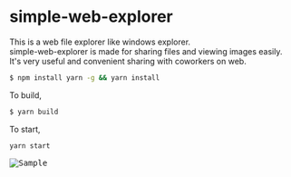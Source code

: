 # simple-web-explorer
This is a web file explorer like windows explorer.  
simple-web-explorer is made for sharing files and viewing images easily.
It's very useful and convenient sharing with coworkers on web.

```bash
$ npm install yarn -g && yarn install
```

To build, 

```bash
$ yarn build
```

To start,

```bash
yarn start
```
   
<kbd>![Sample](https://github.com/wetet2/simple-web-explorer/blob/master/doc/pc_img.png)  </kbd>
  



